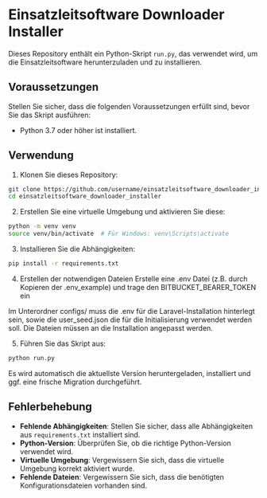 # Einsatzleitsoftware Downloader Installer

Dieses Repository enthält ein Python-Skript `run.py`, das verwendet wird, um die Einsatzleitsoftware herunterzuladen und zu installieren.

## Voraussetzungen

Stellen Sie sicher, dass die folgenden Voraussetzungen erfüllt sind, bevor Sie das Skript ausführen:

- Python 3.7 oder höher ist installiert.

## Verwendung

1. Klonen Sie dieses Repository:
  ```bash
  git clone https://github.com/username/einsatzleitsoftware_downloader_installer.git
  cd einsatzleitsoftware_downloader_installer
  ```

2. Erstellen Sie eine virtuelle Umgebung und aktivieren Sie diese:
  ```bash
  python -m venv venv
  source venv/bin/activate  # Für Windows: venv\Scripts\activate
  ```

3. Installieren Sie die Abhängigkeiten:
  ```bash
  pip install -r requirements.txt
  ```
4. Erstellen der notwendigen Dateien
  Erstelle eine .env Datei (z.B. durch Kopieren der .env_example) und trage den BITBUCKET_BEARER_TOKEN ein

  Im Unterordner configs/ muss die .env für die Laravel-Installation hinterlegt sein, sowie die user_seed.json die für die Initialisierung verwendet werden soll. Die Dateien müssen an die Installation angepasst werden.

5. Führen Sie das Skript aus:
  ```bash
  python run.py
  ```
  Es wird automatisch die aktuellste Version heruntergeladen, installiert und ggf. eine frische Migration durchgeführt.


## Fehlerbehebung

- **Fehlende Abhängigkeiten**: Stellen Sie sicher, dass alle Abhängigkeiten aus `requirements.txt` installiert sind.
- **Python-Version**: Überprüfen Sie, ob die richtige Python-Version verwendet wird.
- **Virtuelle Umgebung**: Vergewissern Sie sich, dass die virtuelle Umgebung korrekt aktiviert wurde.
- **Fehlende Dateien**: Vergewissern Sie sich, dass die benötigten Konfigurationsdateien vorhanden sind.
